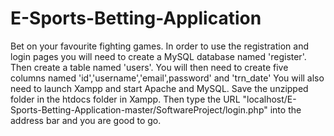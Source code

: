 # E-Sports-Betting-Application
Bet on your favourite fighting games.
In order to use the registration and login pages you will need to create a MySQL database named 'register'.  Then create a table named 'users'.  You will then need to create five columns named 'id','username','email',password' and 'trn_date'
You will also need to launch Xampp and start Apache and MySQL.  Save the unzipped folder in the htdocs folder in Xampp.  Then type the URL "localhost/E-Sports-Betting-Application-master/SoftwareProject/login.php" into the address bar and you are good to go.
